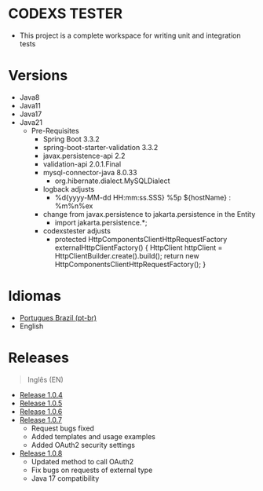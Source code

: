 # CODEXS TESTER
- This project is a complete workspace for writing unit and integration tests


# Versions

- Java8
- Java11
- Java17
- Java21
  - Pre-Requisites
    - Spring Boot 3.3.2
    - spring-boot-starter-validation 3.3.2
    - javax.persistence-api 2.2
    - validation-api 2.0.1.Final
    - mysql-connector-java 8.0.33
      - org.hibernate.dialect.MySQLDialect
    - logback adjusts
      - <pattern>%d{yyyy-MM-dd HH:mm:ss.SSS} %5p ${hostName} : %m%n%ex</pattern>
    - change from javax.persistence to jakarta.persistence in the Entity
      - import jakarta.persistence.*;
    - codexstester adjusts
      - protected HttpComponentsClientHttpRequestFactory externalHttpClientFactory() {
        HttpClient httpClient = HttpClientBuilder.create().build();
        return new HttpComponentsClientHttpRequestFactory();
        }


# Idiomas

- <a href="README.md">Portugues Brazil (pt-br)</a>
- English


# Releases

> Inglês (EN)

- <a href="data/en/EN-RELEASE_1.0.4.md">Release 1.0.4</a>
- <a href="data/en/EN-RELEASE_1.0.5.md">Release 1.0.5</a>
- <a href="data/en/EN-RELEASE_1.0.6.md">Release 1.0.6</a>
- <a href="data/en/EN-RELEASE_1.0.7.md">Release 1.0.7</a>
  - Request bugs fixed 
  - Added templates and usage examples
  - Added OAuth2 security settings
- <a href="data/en/EN-RELEASE_1.0.8.md">Release 1.0.8</a>
  - Updated method to call OAuth2
  - Fix bugs on requests of external type
  - Java 17 compatibility
